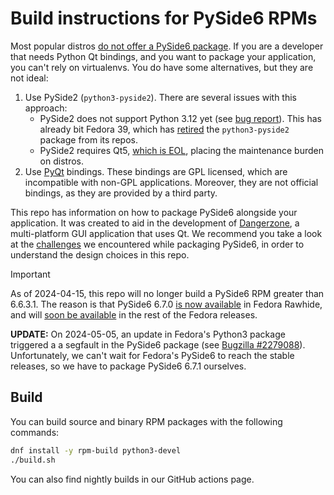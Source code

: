 # Build instructions for PySide6 RPMs

Most popular distros [do not offer a PySide6 package](https://repology.org/project/python:pyside6/versions).
If you are a developer that needs Python Qt bindings, and you want to package
your application, you can't rely on virtualenvs. You do have some alternatives,
but they are not ideal:

1. Use PySide2 (`python3-pyside2`). There are several issues with this approach:
   * PySide2 does not support Python 3.12 yet (see [bug report](https://bugreports.qt.io/browse/PYSIDE-2230)).
     This has already bit Fedora 39, which has [retired](https://pagure.io/fesco/issue/3080)
     the `python3-pyside2` package from its repos.
   * PySide2 requires Qt5, [which is EOL](https://www.qt.io/blog/qt-5.15-extended-support-for-subscription-license-holders),
     placing the maintenance burden on distros.
2. Use [PyQt](https://riverbankcomputing.com/software/pyqt/intro) bindings.
   These bindings are GPL licensed, which are incompatible with non-GPL
   applications. Moreover, they are not official bindings, as they are provided
   by a third party.

This repo has information on how to package PySide6 alongside your application.
It was created to aid in the development of
[Dangerzone](https://github.com/freedomofpress/dangerzone), a multi-platform
GUI application that uses Qt. We recommend you take a look at the
[challenges](https://github.com/freedomofpress/dangerzone/issues/211#issuecomment-1827777122)
we encountered while packaging PySide6, in order to understand the design
choices in this repo.

> [!IMPORTANT]
> As of 2024-04-15, this repo will no longer build a PySide6 RPM greater than
> 6.6.3.1. The reason is that PySide6 6.7.0 [is now available](https://packages.fedoraproject.org/pkgs/python-pyside6/python3-pyside6/fedora-rawhide.html)
> in Fedora Rawhide, and will [soon be available](https://bugzilla.redhat.com/show_bug.cgi?id=2271325#c4)
> in the rest of the Fedora releases.
>
> **UPDATE:** On 2024-05-05, an update in Fedora's Python3 package triggered a
> a segfault in the PySide6 package (see [Bugzilla #2279088](https://bugzilla.redhat.com/show_bug.cgi?id=2279088)).
> Unfortunately, we can't wait for Fedora's PySide6 to reach the stable
> releases, so we have to package PySide6 6.7.1 ourselves.

## Build

You can build source and binary RPM packages with the following commands:

```sh
dnf install -y rpm-build python3-devel
./build.sh
```

You can also find nightly builds in our GitHub actions page.
